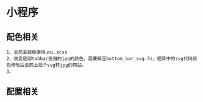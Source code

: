 # 小程序



## 配色相关
```
1、全局主题色使用uni.scss
2、改变底部tabbar使用的jpg的颜色，需要解压bottom_bar_svg.7z，把其中的svg代码颜色修改后去网上找个svg转jpg的网站。
3、
```



## 配置相关
```

```



